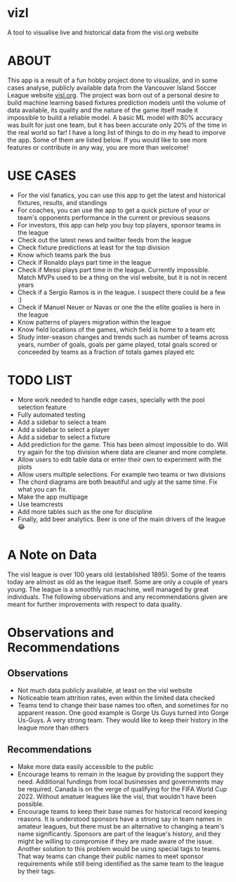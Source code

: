 # vizl

A tool to visualise live and historical data from the visl.org website


# ABOUT

This app is a result of a fun hobby project done to visualize, and in some cases analyse, publicly 
available data from the Vancouver Island Soccer League website [visl.org](https://visl.org/). The project was born out of 
a personal desire to build machine learning based fixtures prediction models until the volume of data available, its quality and the nature of the game itself made it impossible to build a reliable model. A basic ML model with 80% accuracy was built for just one team, but it has been accurate only 20% of the time in the real world so far! I have a long list of things to do in my head to imporve the app. Some of them are listed below. If you would like to see more features or contribute in any way, you are more than welcome!

# USE CASES 

-   For the visl fanatics, you can use this app to get the latest and historical fixtures, results, and standings
-   For coaches, you can use the app to get a quick picture of your or team's opponents performance in the current or previous seasons
-   For investors, this app can help you buy top players, sponsor teams in the league
-   Check out the latest news and twitter feeds from the league
-   Check fixture predictions at least for the top division 
-   Know which teams park the bus
-   Check if Ronaldo plays part time in the league
-   Check if Messi plays part time in the league. Currently impossible. Match MVPs used to be a thing on the visl website, but it is not in recent years
-   Check if a Sergio Ramos is in the league. I suspect there could be a few :)
-   Check if Manuel Neuer or Navas or one the the ellite goalies is here  in the league
-   Know patterns of players migration within the league
-   Know field locations of the games, which field is home to a team etc
-   Study inter-season changes and trends such as number of teams across years, number of goals, goals per game played, total goals scored or conceeded by teams as a fraction of totals games played etc

# TODO LIST

-   More work needed to handle edge cases, specially with the pool selection feature
-   Fully automated testing
-   Add a sidebar to select a team
-   Add a sidebar to select a player
-   Add a sidebar to select a fixture
-   Add prediction for the game. This has been almost impossible to do. Will try again for the top division where data are cleaner and more complete.
-   Allow users to edit table data or enter their own to experiment with the plots
-   Allow users multiple selections. For example two teams or two divisions
-   The chord diagrams are both beautiful and ugly at the same time. Fix what you can fix.
-   Make the app multipage 
-   Use teamcrests
-   Add more tables such as the one for discipline
-   Finally, add beer analytics. Beer is one of the main drivers of the league :joy:  



# A Note on Data 

The visl league is over 100 years old (established 1895). Some of the teams today are almost as old as the league itself. Some are only a couple of years young.  The league is a smoothly run machine, well managed by great individuals. The following observations and any recommendations given are meant for further improvements with respect to data quality. 

# Observations and Recommendations

## Observations 

- Not much data publicly available, at least on the visl website
- Noticeable team attrition rates, even within the limited data checked
- Teams tend to change their base names too often, and sometimes for no apparent reason. One good example is Gorge Us Guys turned into Gorge Us-Guys. A very strong team. They would like to keep their history in the league more than others

## Recommendations

-  Make more data easily accessible to the public
-  Encourage teams to remain in the league by providing the support they need. Additional fundings from local businesses and governments may be required. Canada is on the verge of qualifying for the FIFA World Cup 2022. Without amatuer leagues like the visl, that wouldn't have been possible.
-  Encourage teams to keep their base names for historical record keeping reasons. It is understood sponsors have a strong say in team names in amateur leagues, but there must be an alternative to changing a team's name significantly. Sponsors are part of the league's history, and they might be willing to compromise if they are made aware of the issue. Another solution to this problem would be using special tags to teams. That way teams can change their public names to meet sponsor requirements while still being identified as the same team to the league by their tags.


